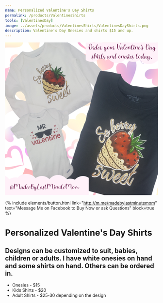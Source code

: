 ```yaml
---
name: Personalized Valentine's Day Shirts
permalink: /products/ValentinesShirts
tools: [ValentinesDay]
image: ../assets/products/ValentinesShirts/ValentinesDayShirts.png
description: Valentine's Day Onesies and shirts $15 and up.
---
```

![Product Shot](../assets/products/ValentinesShirts/ValentinesDayShirts.png "Valentine's Day Shirts")

{% include elements/button.html link="http://m.me/madebylastminutemom" text="Message Me on Facebook to Buy Now or ask Questions" block=true %}

# Personalized Valentine's Day Shirts
## Designs can be customized to suit, babies, children or adults. I have white onesies on hand and some shirts on hand. Others can be ordered in. 
- Onesies - $15
- Kids Shirts - $20
- Adult Shirts - $25-30 depending on the design
